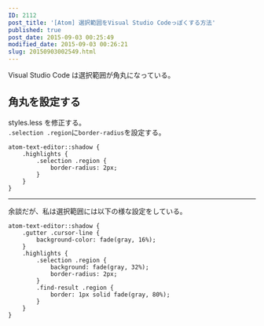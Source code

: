 ```yaml
---
ID: 2112
post_title: '[Atom] 選択範囲をVisual Studio Codeっぽくする方法'
published: true
post_date: 2015-09-03 00:25:49
modified_date: 2015-09-03 00:26:21
slug: 20150903002549.html
---
```

<p>Visual Studio Code は選択範囲が角丸になっている。<br />
<!--more--></p>
<h2>角丸を設定する</h2>
<p>styles.less を修正する。<br />
<code>.selection .region</code>に<code>border-radius</code>を設定する。</p>
<pre class="language-less"><code>atom-text-editor::shadow {
    .highlights {
        .selection .region {
            border-radius: 2px;
        }
    }
}</code></pre>
<hr>
<p>余談だが、私は選択範囲には以下の様な設定をしている。</p>
<pre class="language-less"><code>atom-text-editor::shadow {
    .gutter .cursor-line {
        background-color: fade(gray, 16%);
    }
    .highlights {
        .selection .region {
            background: fade(gray, 32%);
            border-radius: 2px;
        }
        .find-result .region {
            border: 1px solid fade(gray, 80%);
        }
    }
}</code></pre>